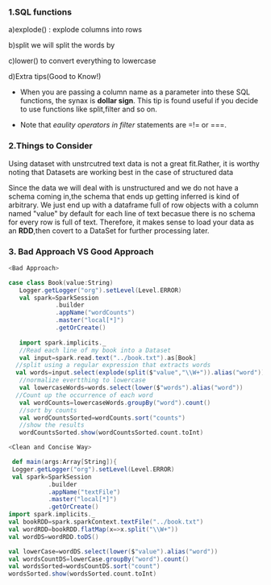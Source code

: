 ### 1.SQL functions

a)explode() : explode columns into rows

b)split we will split the words by

c)lower() to convert everything to lowercase

d)Extra tips(Good to Know!)
  - When you are passing a column name as a parameter into these SQL functions, the synax is **dollar sign**.
    This tip is found useful if you decide to use functions like split,filter and so on.
  
  - Note that _eaulity operators in filter_ statements are =!= or ===.
  

### 2.Things  to Consider

Using dataset with unstrcutred text data is not a great fit.Rather, it is worthy noting that Datasets are working best in the case of structured data

Since the data we will deal with is unstructured and we do not have a schema coming in,the schema that ends up getting inferred is kind of arbitrary.
We just end up with a dataframe full of row objects with a column named "value" by default for each line of text becasue there is no schema for every
row is full of text. Therefore, it makes sense to load your data as an **RDD**,then covert to a DataSet for further processing later. 



### 3. Bad Approach VS Good Approach


```scala
<Bad Approach>

case class Book(value:String)
   Logger.getLogger("org").setLevel(Level.ERROR)
   val spark=SparkSession
             .builder
             .appName("wordCounts")
             .master("local[*]")
             .getOrCreate()
   
   import spark.implicits._
   //Read each line of my book into a Dataset
   val input=spark.read.text("../book.txt").as[Book]
  //split using a regular expression that extracts words 
  val words=input.select(explode(split($"value","\\W+")).alias("word")).filter($"word"=!="")
   //normalize evertthing to lowercase
   val lowercaseWords=words.select(lower($"words").alias("word"))
  //Count up the occurrence of each word
   val wordCounts=lowercaseWords.groupBy("word").count()
   //sort by counts
   val wordCountsSorted=wordCounts.sort("counts")
   //show the results
   wordCountsSorted.show(wordCountsSorted.count.toInt)
   ```
   
   ```scala
   <Clean and Concise Way>
   
    def main(args:Array[String]){
    Logger.getLogger("org").setLevel(Level.ERROR)
    val spark=SparkSession
              .builder
              .appName("textFile")
              .master("local[*]")
              .getOrCreate()
   import spark.implicits._
   val bookRDD=spark.sparkContext.textFile("../book.txt")
   val wordRDD=bookRDD.flatMap(x=>x.split("\\W+"))
   val wordDS=wordRDD.toDS()
   
   val lowerCase=wordDS.select(lower($"value").alias("word"))
   val wordsCountDS=lowerCase.groupBy("word").count()
   val wordsSorted=wordsCountDS.sort("count")
   wordsSorted.show(wordsSorted.count.toInt)
   ```
   
   
   
